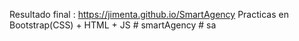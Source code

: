 Resultado final :
https://jimenta.github.io/SmartAgency
Practicas en Bootstrap(CSS) + HTML + JS
#   s m a r t A g e n c y  
 #   s a  
 